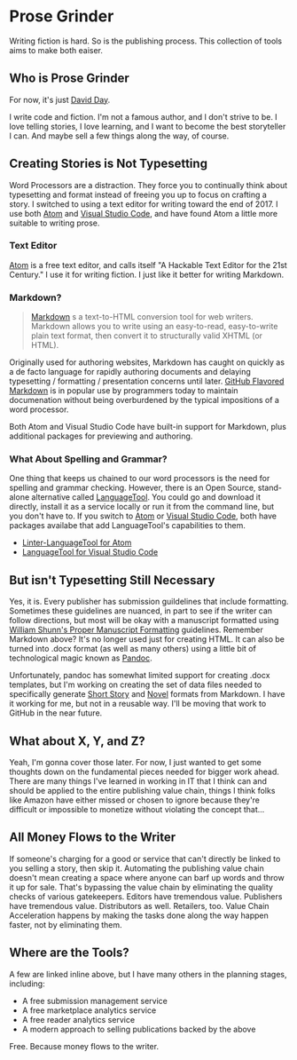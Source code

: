 # Prose Grinder

Writing fiction is hard. So is the publishing process. This collection of tools aims to make both eaiser.

## Who is Prose Grinder

For now, it's just [David Day](https://www.davidlday.com).

I write code and fiction. I'm not a famous author, and I don't strive to be. I love telling stories, I love learning, and I want to become the best storyteller I can. And maybe sell a few things along the way, of course.

## Creating Stories is Not Typesetting

Word Processors are a distraction. They force you to continually think about typesetting and format instead of freeing you up to focus on crafting a story. I switched to using a text editor for writing toward the end of 2017. I use both [Atom](https://atom.io) and [Visual Studio Code](https://code.visualstudio.com/), and have found Atom a little more suitable to writing prose.

### Text Editor

[Atom](https://atom.io) is a free text editor, and calls itself "A Hackable Text Editor for the 21st Century." I use it for writing fiction. I just like it better for writing Markdown.

### Markdown?

> [Markdown](https://daringfireball.net/projects/markdown/) s a text-to-HTML conversion tool for web writers. Markdown allows you to write using an easy-to-read, easy-to-write plain text format, then convert it to structurally valid XHTML (or HTML).

Originally used for authoring websites, Markdown has caught on quickly as a de facto language for rapidly authoring documents and delaying typesetting / formatting / presentation concerns until later. [GitHub Flavored Markdown](https://help.github.com/articles/basic-writing-and-formatting-syntax/) is in popular use by programmers today to maintain documenation without being overburdened by the typical impositions of a word processor.

Both Atom and Visual Studio Code have built-in support for Markdown, plus additional packages for previewing and authoring.

### What About Spelling and Grammar?

One thing that keeps us chained to our word processors is the need for spelling and grammar checking. However, there is an Open Source, stand-alone alternative called [LanguageTool](https://languagetool.org/). You could go and download it directly, install it as a service locally or run it from the command line, but you don't have to. If you switch to [Atom](https://atom.io) or [Visual Studio Code](https://code.visualstudio.com), both have packages availabe that add LanguageTool's capabilities to them.

* [Linter-LanguageTool for Atom](https://atom.io/packages/linter-languagetool)
* [LanguageTool for Visual Studio Code](https://marketplace.visualstudio.com/items?itemName=adamvoss.vscode-languagetool)

## But isn't Typesetting Still Necessary

Yes, it is. Every publisher has submission guildelines that include formatting. Sometimes these guidelines are nuanced, in part to see if the writer can follow directions, but most will be okay with a manuscript formatted using [William Shunn's Proper Manuscript Formatting](https://www.shunn.net/format/) guidelines. Remember Markdown above? It's no longer used just for creating HTML. It can also be turned into .docx format (as well as many others) using a little bit of technological magic known as [Pandoc](https://pandoc.org).

Unfortunately, pandoc has somewhat limited support for creating .docx templates, but I'm working on creating the set of data files needed to specifically generate [Short Story](https://www.shunn.net/format/story.html) and [Novel](https://www.shunn.net/format/novel.html) formats from Markdown. I have it working for me, but not in a reusable way. I'll be moving that work to GitHub in the near future.

## What about X, Y, and Z?

Yeah, I'm gonna cover those later. For now, I just wanted to get some thoughts down on the fundamental pieces needed for bigger work ahead. There are many things I've learned in working in IT that I think can and should be applied to the entire publishing value chain, things I think folks like Amazon have either missed or chosen to ignore because they're difficult or impossible to monetize without violating the concept that...

## All Money Flows to the Writer

If someone's charging for a good or service that can't directly be linked to you selling a story, then skip it. Automating the publishing value chain doesn't mean creating a space where anyone can barf up words and throw it up for sale. That's bypassing the value chain by eliminating the quality checks of various gatekeepers. Editors have tremendous value. Publishers have tremendous value. Distributors as well. Retailers, too. Value Chain Acceleration happens by making the tasks done along the way happen faster, not by eliminating them.

## Where are the Tools?

A few are linked inline above, but I have many others in the planning stages, including:

* A free submission management service
* A free marketplace analytics service
* A free reader analytics service
* A modern approach to selling publications backed by the above

Free. Because money flows to the writer.





